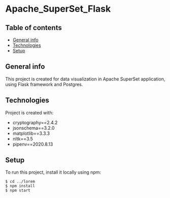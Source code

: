 # Apache_SuperSet_Flask


## Table of contents
* [General info](#general-info)
* [Technologies](#technologies)
* [Setup](#setup)

## General info
This project is created for data visualization in Apache SuperSet application, using Flask framework and Postgres.
	
## Technologies
Project is created with:
* cryptography==2.4.2
* jsonschema==3.2.0
* matplotlib==3.3.3
* nltk==3.5
* pipenv==2020.8.13

	
## Setup
To run this project, install it locally using npm:

```
$ cd ../lorem
$ npm install
$ npm start
```
